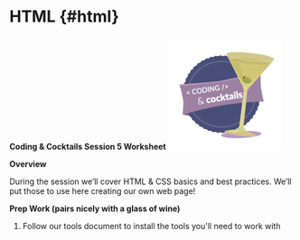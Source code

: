 # HTML {#html}
**Coding &amp; Cocktails Session 5 Worksheet**                      ![](logo.png)
                                                                                  

**Overview**

During the session we’ll cover HTML &amp; CSS basics and best practices. We’ll put those to use here creating our own web page!

**Prep Work (pairs nicely with a glass of wine)** 

1.  Follow our tools document to install the tools you'll need to work with











